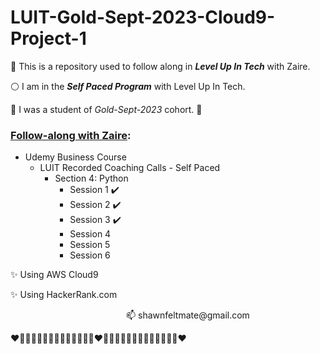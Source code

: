 # LUIT-Gold-Sept-2023-Cloud9-Project-1

<p>🔵 This is a repository used to follow along in <em><strong>Level Up In Tech</strong></em> with Zaire.</p>
<p>⚪ I am in the <em><strong>Self Paced Program</strong></em> with Level Up In Tech.</p>
<p>🔴 I was a student of <em>Gold-Sept-2023</em> cohort. 👋</p>

### <ins>Follow-along with Zaire</ins>:

<ul>
  <li>Udemy Business Course
    <ul>
      <li>LUIT Recorded Coaching Calls - Self Paced
        <ul>
          <li>Section 4: Python
            <ul>
              <li>Session 1 ✔️</li>
              <li>Session 2 ✔️</li>
              <li>Session 3 ✔️</li>
              <li>Session 4</li>
              <li>Session 5</li>
              <li>Session 6</li>
            </ul>
          </li>
        </ul>
      </li>
    </ul>
  </li>
</ul>

<p>✨ Using AWS Cloud9</p>
<p>✨ Using HackerRank.com</p>

<p>&nbsp;&nbsp;&nbsp;&nbsp;&nbsp;&nbsp;&nbsp;&nbsp;&nbsp;&nbsp;&nbsp;&nbsp;&nbsp;&nbsp;&nbsp;&nbsp;&nbsp;&nbsp;&nbsp;&nbsp;&nbsp;&nbsp;&nbsp;&nbsp;&nbsp;&nbsp;&nbsp;&nbsp;&nbsp;&nbsp;&nbsp;&nbsp;&nbsp;&nbsp;&nbsp;&nbsp;&nbsp;&nbsp;&nbsp;&nbsp;&nbsp;&nbsp;&nbsp;&nbsp;&nbsp;&nbsp;&nbsp;📫 shawnfeltmate@gmail.com</p>

❤️🩷🧡💛💚💙🩵💜🩵💙💚💛🧡🩷❤️🩷🧡💛💚💙🩵💜🩵💙💚💛🧡🩷❤️
